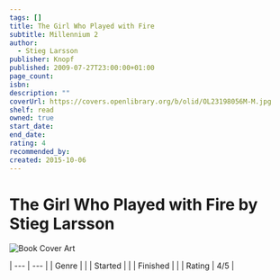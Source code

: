 ```yaml
---
tags: []
title: The Girl Who Played with Fire
subtitle: Millennium 2
author:
  - Stieg Larsson
publisher: Knopf
published: 2009-07-27T23:00:00+01:00
page_count: 
isbn: 
description: ""
coverUrl: https://covers.openlibrary.org/b/olid/OL23198056M-M.jpg
shelf: read
owned: true
start_date: 
end_date: 
rating: 4
recommended_by: 
created: 2015-10-06
---
```


# The Girl Who Played with Fire by Stieg Larsson

![Book Cover Art](https://covers.openlibrary.org/b/olid/OL23198056M-M.jpg)


| --- | --- |
| Genre |  |
| Started |  |
| Finished |  |
| Rating | 4/5 |

